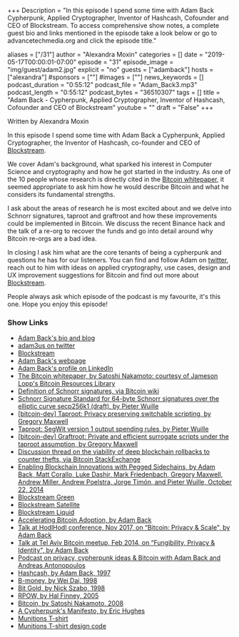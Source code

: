 +++
Description = "In this episode I spend some time with Adam Back Cypherpunk, Applied Cryptographer, Inventor of Hashcash, Cofounder and CEO of Blockstream. To access comprehensive show notes, a complete guest bio and links mentioned in the episode take a look below or go to advancetechmedia.org and click the episode title."

aliases = ["/31"]
author = "Alexandra Moxin"
categories = []
date = "2019-05-17T00:00:01-07:00"
episode = "31"
episode_image = "img/guest/adam2.jpg"
explicit = "no"
guests = ["adamback"]
hosts = ["alexandra"]
#sponsors = [""]
#images = [""]
news_keywords = []
podcast_duration = "0:55:12"
podcast_file = "Adam_Back3.mp3"
podcast_length = "0:55:12"
podcast_bytes = "36510307"
tags = []
title = "Adam Back - Cypherpunk, Applied Cryptographer, Inventor of Hashcash, Cofounder and CEO of Blockstream"
youtube = ""
draft = "False"
+++

Written by Alexandra Moxin

In this episode I spend some time with Adam Back a Cypherpunk, Applied Cryptographer, the Inventor of Hashcash, co-founder and CEO of [Blockstream](http://blockstream.com).

We cover Adam's background, what sparked his interest in Computer Science and cryptography and how he got started in the industry. As one of the 10 people whose research is directly cited in the [Bitcoin whitepaper](https://www.lopp.net/pdf/bitcoin.pdf), it seemed appropriate to ask him how he would describe Bitcoin and what he considers its fundamental strengths.

I ask about the areas of research he is most excited about and we delve into Schnorr signatures, taproot and graftroot and how these improvements could be implemented in Bitcoin. We discuss the recent Binance hack and the talk of a re-org to recover the funds and go into detail around why Bitcoin re-orgs are a bad idea.

In closing I ask him what are the core tenants of being a cypherpunk and questions he has for our listeners. You can find and follow Adam on [twitter](https://twitter.com/adam3us), reach out to him with ideas on applied cryptography, use cases, design and UX improvement suggestions for Bitcoin and find out more about [Blockstream](http://blockstream.com).

People always ask which episode of the podcast is my favourite, it's this one. Hope you enjoy this episode!

### Show Links

* [Adam Back's bio and blog](http://adam3.us)
* [adam3us on twitter](https://twitter.com/adam3us)
* [Blockstream](http://blockstream.com)
* [Adam Back's webpage](http://cypherspace.org/adam/)
* [Adam Back's profile on LinkedIn](https://www.linkedin.com/in/adam-back-043342/)
* [The Bitcoin whitepaper, by Satoshi Nakamoto: courtesy of Jameson Lopp's Bitcoin Resources Library](https://www.lopp.net/pdf/bitcoin.pdf)
* [Definition of Schnorr signatures, via Bitcoin wiki](https://en.bitcoin.it/wiki/Schnorr)
* [Schnorr Signature Standard for 64-byte Schnorr signatures over the elliptic curve secp256k1 (draft), by Pieter Wuille](https://github.com/sipa/bips/blob/bip-schnorr/bip-schnorr.mediawiki)
* [[bitcoin-dev] Taproot: Privacy preserving switchable scripting, by Gregory Maxwell](https://lists.linuxfoundation.org/pipermail/bitcoin-dev/2018-January/015614.html)
* [Taproot: SegWit version 1 output spending rules, by Pieter Wuille](https://github.com/sipa/bips/blob/bip-schnorr/bip-taproot.mediawiki)
* [[bitcoin-dev] Graftroot: Private and efficient surrogate scripts	under the taproot assumption, by Gregory Maxwell](https://lists.linuxfoundation.org/pipermail/bitcoin-dev/2018-February/015700.html)
* [Discussion thread on the viability of deep blockchain rollbacks to counter thefts, via Bitcoin StackExchange](https://bitcoin.stackexchange.com/questions/87652/51-attack-apparently-very-easy-refering-to-czs-rollback-btc-chain-how-t/87655#87655)
* [Enabling Blockchain Innovations with Pegged Sidechains, by Adam Back, Matt Corallo, Luke Dashjr, Mark Friedenbach, Gregory Maxwell, Andrew Miller, Andrew Poelstra, Jorge Timón, and Pieter Wuille, October 22, 2014](https://blockstream.com/sidechains.pdf)
* [Blockstream Green](https://blockstream.com/green/)
* [Blockstream Satellite](https://blockstream.com/satellite/)
* [Blockstream Liquid](https://blockstream.com/liquid/)
* [Accelerating Bitcoin Adoption, by Adam Back](http://adam3.us/accelerating-adoption/)
* [Talk at HodlHodl conference, Nov 2017, on “Bitcoin: Privacy & Scale", by Adam Back](http://adam3.us/hodlhodl-riga/)
* [Talk at Tel Aviv Bitcoin meetup, Feb 2014, on “Fungibility, Privacy & Identity", by Adam Back](http://adam3.us/fungibility-privacy-identity/)
* [Podcast on privacy, cypherpunk ideas & Bitcoin with Adam Back and Andreas Antonopoulos](http://adam3.us/ltbc-lasvegas/)
* [Hashcash, by Adam Back, 1997](http://hashcash.org/)
* [B-money, by Wei Dai, 1998](http://www.weidai.com/bmoney.txt)
* [Bit Gold, by Nick Szabo, 1998](http://unenumerated.blogspot.com/2005/12/bit-gold.html)
* [RPOW, by Hal Finney, 2005](https://nakamotoinstitute.org/finney/rpow/theory.html)
* [Bitcoin, by Satoshi Nakamoto, 2008](https://bitcoin.org/en/)
* [A Cypherpunk's Manifesto, by Eric Hughes](https://www.activism.net/cypherpunk/manifesto.html)
* [Munitions T-shirt](http://cypherspace.org/adam/rsa/uk-shirt.html)
* [Munitions T-shirt design code](http://www.cypherspace.org/adam/shirt/design/)